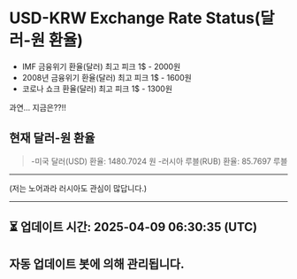 


# USD-KRW Exchange Rate Status(달러-원 환율)

* IMF 금융위기 환율(달러) 최고 피크 1$ - 2000원
* 2008년 금융위기 환율(달러) 최고 피크 1$ - 1600원
* 코로나 쇼크 환율(달러) 최고 피크 1$ - 1300원



과연... 지금은??!!


## 현재 달러-원 환율
> -미국 달러(USD) 환율: 1480.7024 원 
-러시아 루블(RUB) 환율: 85.7697 루블


---
(저는 노어과라 러시아도 관심이 많답니다.)

---

⏳ 업데이트 시간: 2025-04-09 06:30:35 (UTC)
---
자동 업데이트 봇에 의해 관리됩니다.
---
